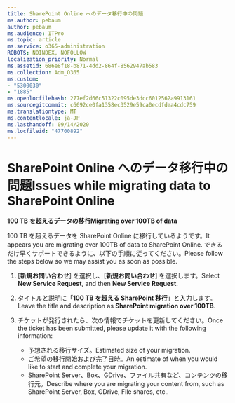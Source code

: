 ```yaml
---
title: SharePoint Online へのデータ移行中の問題
ms.author: pebaum
author: pebaum
ms.audience: ITPro
ms.topic: article
ms.service: o365-administration
ROBOTS: NOINDEX, NOFOLLOW
localization_priority: Normal
ms.assetid: 686e8f18-b871-4dd2-864f-8562947ab583
ms.collection: Adm_O365
ms.custom:
- "5300030"
- "1885"
ms.openlocfilehash: 277ef2d66c51322c095de3dcc6012562a9913161
ms.sourcegitcommit: c6692ce0fa1358ec3529e59ca0ecdfdea4cdc759
ms.translationtype: MT
ms.contentlocale: ja-JP
ms.lasthandoff: 09/14/2020
ms.locfileid: "47700892"
---
```

# <a name="issues-while-migrating-data-to-sharepoint-online"></a><span data-ttu-id="6aba1-102">SharePoint Online へのデータ移行中の問題</span><span class="sxs-lookup"><span data-stu-id="6aba1-102">Issues while migrating data to SharePoint Online</span></span>

<span data-ttu-id="6aba1-103">**100 TB を超えるデータの移行**</span><span class="sxs-lookup"><span data-stu-id="6aba1-103">**Migrating over 100TB of data**</span></span>

<span data-ttu-id="6aba1-104">100 TB を超えるデータを SharePoint Online に移行しているようです。</span><span class="sxs-lookup"><span data-stu-id="6aba1-104">It appears you are migrating over 100TB of data to SharePoint Online.</span></span> <span data-ttu-id="6aba1-105">できるだけ早くサポートできるように、以下の手順に従ってください。</span><span class="sxs-lookup"><span data-stu-id="6aba1-105">Please follow the steps below so we may assist you as soon as possible.</span></span> 

1. <span data-ttu-id="6aba1-106">[**新規お問い合わせ**] を選択し、[**新規お問い合わせ**] を選択します。</span><span class="sxs-lookup"><span data-stu-id="6aba1-106">Select **New Service Request**, and then **New Service Request**.</span></span> 
2. <span data-ttu-id="6aba1-107">タイトルと説明に「**100 TB を超える SharePoint 移行**」と入力します。</span><span class="sxs-lookup"><span data-stu-id="6aba1-107">Leave the title and description as **SharePoint migration over 100TB**.</span></span>
3. <span data-ttu-id="6aba1-108">チケットが発行されたら、次の情報でチケットを更新してください。</span><span class="sxs-lookup"><span data-stu-id="6aba1-108">Once the ticket has been submitted, please update it with the following information:</span></span> 

    - <span data-ttu-id="6aba1-109">予想される移行サイズ。</span><span class="sxs-lookup"><span data-stu-id="6aba1-109">Estimated size of your migration.</span></span>
    - <span data-ttu-id="6aba1-110">ご希望の移行開始および完了日時。</span><span class="sxs-lookup"><span data-stu-id="6aba1-110">An estimate of when you would like to start and complete your migration.</span></span>
    - <span data-ttu-id="6aba1-111">SharePoint Server、Box、GDrive、ファイル共有など、コンテンツの移行元。</span><span class="sxs-lookup"><span data-stu-id="6aba1-111">Describe where you are migrating your content from, such as SharePoint Server, Box, GDrive, File shares, etc..</span></span>

